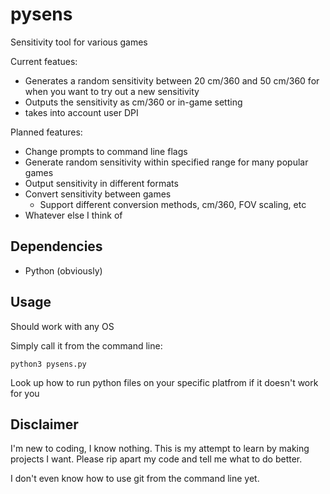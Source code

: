 # pysens
Sensitivity tool for various games

Current featues:
* Generates a random sensitivity between 20 cm/360 and 50 cm/360 for when you want to try out a new sensitivity
* Outputs the sensitivity as cm/360 or in-game setting
* takes into account user DPI

Planned features:
* Change prompts to command line flags
* Generate random sensitivity within specified range for many popular games
* Output sensitivity in different formats
* Convert sensitivity between games
  * Support different conversion methods, cm/360, FOV scaling, etc
* Whatever else I think of

## Dependencies
* Python (obviously)

## Usage

Should work with any OS

Simply call it from the command line:
```
python3 pysens.py
```

Look up how to run python files on your specific platfrom if it doesn't work for you

## Disclaimer

I'm new to coding, I know nothing. This is my attempt to learn by making projects I want. Please rip apart my code and tell me what to do better.

I don't even know how to use git from the command line yet.

